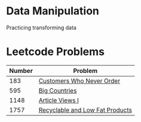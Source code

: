 # Data Manipulation

Practicing transforming data

# Leetcode Problems

| Number  | Problem |
| ------ | ------------- |
| 183 | [Customers Who Never Order](https://github.com/atamalu123/data_manipulation_practice/blob/main/leetcode/183-Customers-Who-Never-Order.md) |
| 595 | [Big Countries](https://github.com/atamalu123/data_manipulation_practice/blob/main/leetcode/595-Big-Countries.md)  |
| 1148 | [Article Views I](https://github.com/atamalu123/data_manipulation_practice/blob/main/leetcode/1148-Article-Views-I.md) |
| 1757 | [Recyclable and Low Fat Products](https://github.com/atamalu123/data_manipulation_practice/blob/main/leetcode/1757-Recyclable-and-Low-Fat-Products.md)  |
